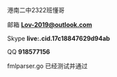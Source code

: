 港南二中2322班懂哥


邮箱 <strong>Lov-2019@outlook.com</strong>

Skype <strong>live:.cid.17c18847629d94ab</strong>

QQ <strong>918577156</strong>
<!---
lov2019/lov2019 is a ✨ special ✨ repository because its `README.md` (this file) appears on your GitHub profile.
You can click the Preview link to take a look at your changes.
--->
fmlparser.go 已经测试并通过
